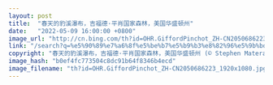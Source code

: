 ```yaml
---
layout: post
title:  "春天的豹溪瀑布，吉福德·平肖国家森林，美国华盛顿州"
date:   "2022-05-09 16:00:00 +0800"
image_url: "http://cn.bing.com/th?id=OHR.GiffordPinchot_ZH-CN2050686223_1920x1080.jpg&rf=LaDigue_1920x1080.jpg&pid=hp"
link: "/search?q=%e5%90%89%e7%a6%8f%e5%be%b7%e5%b9%b3%e8%82%96%e5%9b%bd%e5%ae%b6%e6%a3%ae%e6%9e%97&form=hpcapt&mkt=zh-cn"
copyright: "春天的豹溪瀑布，吉福德·平肖国家森林，美国华盛顿州 (© Stephen Matera/Tandem Stills + Motion)"
image_hash: "b0ef4fc773504c8dc91b64f8346b4ecd"
image_filename: "th?id=OHR.GiffordPinchot_ZH-CN2050686223_1920x1080.jpg&rf=LaDigue_1920x1080.jpg&pid=hp"
---
```

